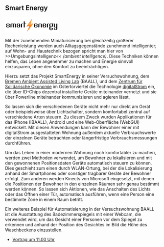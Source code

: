 ## Smart Energy

<p class="logo"><img src="assets/img/smart-energy.png" /></p>

Mit der zunehmenden Miniaturisierung bei gleichzeitig größerer Rechenleistung werden auch Alltagsgegenstände zunehmend intelligenter; auf Wohn- und Haustechnik bezogen spricht man hier von >>Umgebungsintelligenz<< *(ambient intelligence)*. Diese Techniken können helfen, das Leben angenehmer zu machen und Energie sinnvoll einzusparen, ohne den Komfort zu beeinträchtigen.

Hierzu setzt das Projekt SmartEnergy in seiner Versuchswohnung, dem [Bremen Ambient Assisted Living Lab](http://www.baall.net/) (BAALL), und dem [Zentrum für Solidarische Ökonomie](http://www.solidarische-oekonomie-bremen.de/) im Ostertorviertel die Technologie [digitalStrom](http://digitalstrom.org/) ein, die über ID-Chips dezentral installierte Geräte miteinander vernetzt und sie über Powerline miteinander kommunizieren und agieren lässt.

So lassen sich die verschiedenen Geräte nicht mehr nur direkt am Gerät oder beispielsweise über Lichtschalter, sondern komfortabel zentral auf verschiedene Arten steuern. Zu diesem Zweck wurden Applikationen für das IPhone (IBAALL), Android und eine Web-Oberfläche (WebGUI) entwickelt. Mit diesen Anwendungen kann der Bewohner einer mit digitalStrom ausgestatteten Wohnung außerdem aktuelle Verbrauchswerte der einzelnen Geräte betrachten oder längerfristige Verbrauchsmessungen durchführen.

Um das Leben in einer modernen Wohnung noch komfortabler zu machen, werden zwei Methoden verwendet, um Bewohner zu lokalisieren und mit den gewonnenen Positionsdaten Geräte automatisch steuern zu können. Dies geschieht zum einen durch WLAN-Ortung, bei der die Lokalisierung anhand der Smartphones oder sonstiger tragbarer Geräte der Bewohner erfolgt. Zum anderen werden Kinects von Microsoft eingesetzt, mit denen die Positionen der Bewohner in den einzelnen Räumen sehr genau bestimmt werden können. So lassen sich Aktionen, wie das Anschalten des Lichts oder das Öffnen einer Tür, automatisch ausführen, wenn eine Person eine bestimmte Zone in einem Raum betritt.

Ein weiteres Beispiel für Automatisierung in der Versuchswohnung BAALL ist die Ausstattung des Badezimmerspiegels mit einer Webcam, die verwendet wird, um das Gesicht einer Personen vor dem Spiegel zu erkennen und anhand der Position des Gesichtes im Bild die Höhe des Waschbeckens einzustellen.

* [Vortrag um 11.00 Uhr](ablauf.html)
